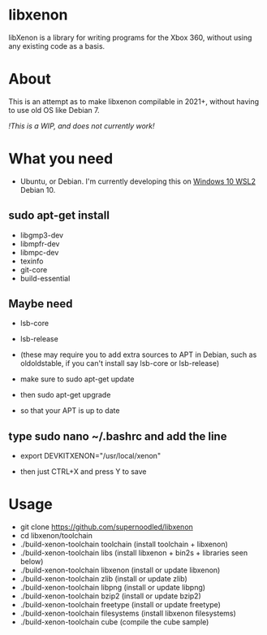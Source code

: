 # libxenon
libXenon is a library for writing programs for the Xbox 360, without using any existing code as a basis.

# About
This is an attempt as to make libxenon compilable in 2021+, without having to use old OS like Debian 7.

*!This is a WIP, and does not currently work!*

# What you need
- Ubuntu, or Debian. I'm currently developing this on [Windows 10 WSL2](https://docs.microsoft.com/en-gb/windows/wsl/install-win10) Debian 10.

## sudo apt-get install
- libgmp3-dev
- libmpfr-dev
- libmpc-dev
- texinfo
- git-core
- build-essential

## Maybe need
- lsb-core
- lsb-release

- (these may require you to add extra sources to APT in Debian, such as oldoldstable, if you can't install say lsb-core or lsb-release)
- make sure to sudo apt-get update
- then sudo apt-get upgrade
- so that your APT is up to date

## type sudo nano ~/.bashrc and add the line
- export DEVKITXENON="/usr/local/xenon"

- then just CTRL+X and press Y to save

# Usage
- git clone https://github.com/supernoodled/libxenon
- cd libxenon/toolchain
- ./build-xenon-toolchain toolchain (install toolchain + libxenon)
- ./build-xenon-toolchain libs (install libxenon + bin2s + libraries seen below)
- ./build-xenon-toolchain libxenon (install or update libxenon)
- ./build-xenon-toolchain zlib (install or update zlib)
- ./build-xenon-toolchain libpng (install or update libpng)
- ./build-xenon-toolchain bzip2 (install or update bzip2)
- ./build-xenon-toolchain freetype (install or update freetype)
- ./build-xenon-toolchain filesystems (install libxenon filesystems)
- ./build-xenon-toolchain cube (compile the cube sample)
